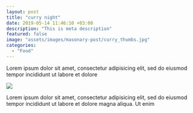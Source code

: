 ```yaml
---
layout: post
title: "curry night"
date: 2019-05-14 11:46:10 +03:00
description: "This is meta description"
featured: false
image: "assets/images/masonary-post/curry_thumbs.jpg"
categories: 
  - "Food"
---
```


Lorem ipsum dolor sit amet, consectetur adipisicing elit, sed do eiusmod tempor incididunt ut labore et
dolore


![]({{site.baseurl}}/assets/images/post-img.jpg)

Lorem ipsum dolor sit amet, consectetur adipisicing elit, sed do eiusmod tempor incididunt ut labore et
dolore magna aliqua. Ut enim
